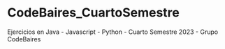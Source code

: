 # CodeBaires_CuartoSemestre
Ejercicios en Java - Javascript - Python - Cuarto Semestre 2023 - Grupo CodeBaires
